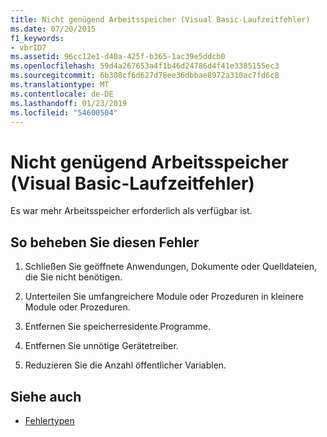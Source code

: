 ```yaml
---
title: Nicht genügend Arbeitsspeicher (Visual Basic-Laufzeitfehler)
ms.date: 07/20/2015
f1_keywords:
- vbrID7
ms.assetid: 96cc12e1-d40a-425f-b365-1ac39e5ddcb0
ms.openlocfilehash: 59d4a267653a4f1b46d24786d4f41e3385155ec3
ms.sourcegitcommit: 6b308cf6d627d78ee36dbbae8972a310ac7fd6c8
ms.translationtype: MT
ms.contentlocale: de-DE
ms.lasthandoff: 01/23/2019
ms.locfileid: "54600504"
---
```

# <a name="out-of-memory-visual-basic-run-time-error"></a>Nicht genügend Arbeitsspeicher (Visual Basic-Laufzeitfehler)
Es war mehr Arbeitsspeicher erforderlich als verfügbar ist.  
  
## <a name="to-correct-this-error"></a>So beheben Sie diesen Fehler  
  
1.  Schließen Sie geöffnete Anwendungen, Dokumente oder Quelldateien, die Sie nicht benötigen.  
  
2.  Unterteilen Sie umfangreichere Module oder Prozeduren in kleinere Module oder Prozeduren.  
  
3.  Entfernen Sie speicherresidente Programme.  
  
4.  Entfernen Sie unnötige Gerätetreiber.  
  
5.  Reduzieren Sie die Anzahl öffentlicher Variablen.  
  
## <a name="see-also"></a>Siehe auch
- [Fehlertypen](../../visual-basic/programming-guide/language-features/error-types.md)
